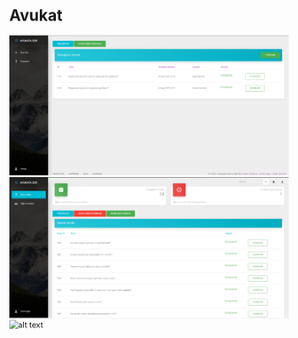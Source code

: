# Avukat

 <img src="https://github.com/hakanozdmr/Avukat/blob/main/Project-ss/User%20Home%203.PNG" alt="alt text" >

 <img src="https://github.com/hakanozdmr/Avukat/blob/main/Project-ss/Avukat%20Home.PNG" alt="alt text" >

 <img src="https://github.com/hakanozdmr/Avukat/blob/main/Project-ss/Veritabanı.PNG" alt="alt text" >
